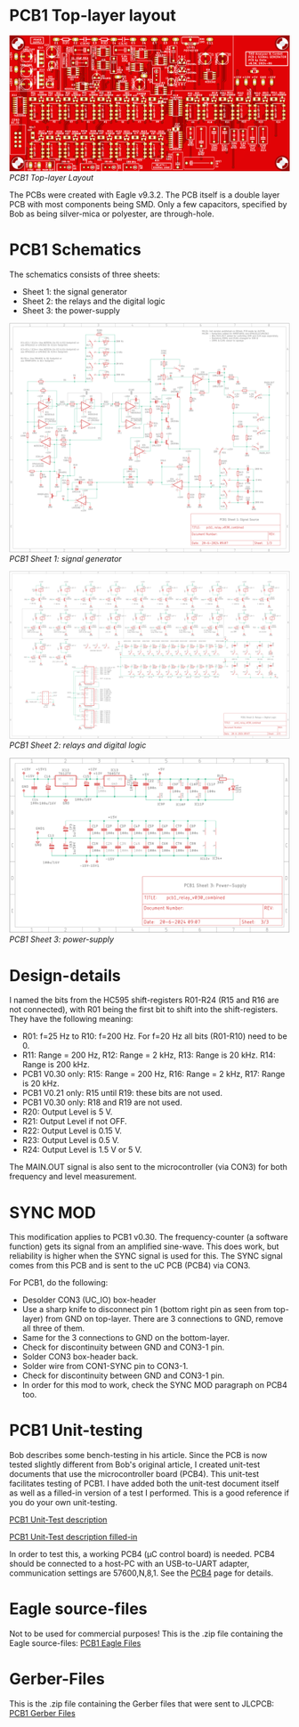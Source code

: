 # PCB1 Top-layer layout
![PCB1 Layout top-layer](img/PCB1_Front.png)<br>
*PCB1 Top-layer Layout*

The PCBs were created with Eagle v9.3.2. The PCB itself is a double layer PCB with most components being SMD. Only a few capacitors, specified by Bob as being silver-mica or polyester, are through-hole.

# PCB1 Schematics
The schematics consists of three sheets:
- Sheet 1: the signal generator
- Sheet 2: the relays and the digital logic
- Sheet 3: the power-supply

![PCB1 Sheet 1 Schematic](img/PCB1_Schematics1.png)<br>
*PCB1 Sheet 1: signal generator*

![PCB1 Sheet 2 Schematic](img/PCB1_Schematics2.png)<br>
*PCB1 Sheet 2: relays and digital logic*

![PCB1 Sheet 3 Schematic](img/PCB1_Schematics3.png)<br>
*PCB1 Sheet 3: power-supply*

# Design-details
I named the bits from the HC595 shift-registers R01-R24 (R15 and R16 are not connected), with R01 being the first bit to shift into the shift-registers. They have the following meaning:
- R01: f=25 Hz to R10: f=200 Hz. For f=20 Hz all bits (R01-R10) need to be 0.
- R11: Range = 200 Hz, R12: Range = 2 kHz, R13: Range is 20 kHz. R14: Range is 200 kHz.
- PCB1 V0.30 only: R15: Range = 200 Hz, R16: Range = 2 kHz, R17: Range is 20 kHz.
- PCB1 V0.21 only: R15 until R19: these bits are not used.
- PCB1 V0.30 only: R18 and R19 are not used.
- R20: Output Level is 5 V.
- R21: Output Level if not OFF.
- R22: Output Level is 0.15 V.
- R23: Output Level is 0.5 V.
- R24: Output Level is 1.5 V or 5 V.

The MAIN.OUT signal is also sent to the microcontroller (via CON3) for both frequency and level measurement.

# SYNC MOD
This modification applies to PCB1 v0.30. The frequency-counter (a software function) gets its signal from an amplified sine-wave. This does work, but reliability is higher when the SYNC signal is used for this. The SYNC signal comes from this PCB and is sent to the uC PCB (PCB4) via CON3.

For PCB1, do the following:
- Desolder CON3 (UC_IO) box-header
- Use a sharp knife to disconnect pin 1 (bottom right pin as seen from top-layer) from GND on top-layer. There are 3 connections to GND, remove all three of them.
- Same for the 3 connections to GND on the bottom-layer.
- Check for discontinuity between GND and CON3-1 pin.
- Solder CON3 box-header back.
- Solder wire from CON1-SYNC pin to CON3-1.
- Check for discontinuity between GND and CON3-1 pin.
- In order for this mod to work, check the SYNC MOD paragraph on PCB4 too.

# PCB1 Unit-testing
Bob describes some bench-testing in his article. Since the PCB is now tested slightly different from Bob's original article, I created unit-test documents that use the microcontroller board (PCB4). This unit-test facilitates testing of PCB1. I have added both the unit-test document itself as well as a filled-in version of a test I performed. This is a good reference if you do your own unit-testing.

[PCB1 Unit-Test description](img/PCB1_Unit_Test.pdf)<br>

[PCB1 Unit-Test description filled-in](img/PCB1_Unit_Test_filled_in.pdf)<br>

In order to test this, a working PCB4 (µC control board) is needed. PCB4 should be connected to a host-PC with an USB-to-UART adapter, communication settings are 57600,N,8,1. See the [PCB4](./pcb4.md) page for details.

# Eagle source-files
Not to be used for commercial purposes!
This is the .zip file containing the Eagle source-files: [PCB1 Eagle Files](img/PCB1_Eagle.zip)

# Gerber-Files
This is the .zip file containing the Gerber files that were sent to JLCPCB: [PCB1 Gerber Files](img/pcb1_relay_v030_combined_2024-07-10.zip)




